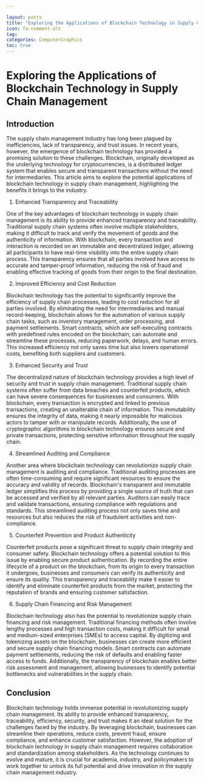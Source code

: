 ```yaml
---

layout: posts
title: "Exploring the Applications of Blockchain Technology in Supply Chain Management"
icon: fa-comment-alt
tag:      
categories: ComputerGraphics
toc: true
---
```




# Exploring the Applications of Blockchain Technology in Supply Chain Management

## Introduction

The supply chain management industry has long been plagued by inefficiencies, lack of transparency, and trust issues. In recent years, however, the emergence of blockchain technology has provided a promising solution to these challenges. Blockchain, originally developed as the underlying technology for cryptocurrencies, is a distributed ledger system that enables secure and transparent transactions without the need for intermediaries. This article aims to explore the potential applications of blockchain technology in supply chain management, highlighting the benefits it brings to the industry.

1. Enhanced Transparency and Traceability

One of the key advantages of blockchain technology in supply chain management is its ability to provide enhanced transparency and traceability. Traditional supply chain systems often involve multiple stakeholders, making it difficult to track and verify the movement of goods and the authenticity of information. With blockchain, every transaction and interaction is recorded on an immutable and decentralized ledger, allowing all participants to have real-time visibility into the entire supply chain process. This transparency ensures that all parties involved have access to accurate and tamper-proof information, reducing the risk of fraud and enabling effective tracking of goods from their origin to the final destination.

2. Improved Efficiency and Cost Reduction

Blockchain technology has the potential to significantly improve the efficiency of supply chain processes, leading to cost reduction for all parties involved. By eliminating the need for intermediaries and manual record-keeping, blockchain allows for the automation of various supply chain tasks, such as inventory management, order processing, and payment settlements. Smart contracts, which are self-executing contracts with predefined rules encoded on the blockchain, can automate and streamline these processes, reducing paperwork, delays, and human errors. This increased efficiency not only saves time but also lowers operational costs, benefiting both suppliers and customers.

3. Enhanced Security and Trust

The decentralized nature of blockchain technology provides a high level of security and trust in supply chain management. Traditional supply chain systems often suffer from data breaches and counterfeit products, which can have severe consequences for businesses and consumers. With blockchain, every transaction is encrypted and linked to previous transactions, creating an unalterable chain of information. This immutability ensures the integrity of data, making it nearly impossible for malicious actors to tamper with or manipulate records. Additionally, the use of cryptographic algorithms in blockchain technology ensures secure and private transactions, protecting sensitive information throughout the supply chain.

4. Streamlined Auditing and Compliance

Another area where blockchain technology can revolutionize supply chain management is auditing and compliance. Traditional auditing processes are often time-consuming and require significant resources to ensure the accuracy and validity of records. Blockchain's transparent and immutable ledger simplifies this process by providing a single source of truth that can be accessed and verified by all relevant parties. Auditors can easily trace and validate transactions, ensuring compliance with regulations and standards. This streamlined auditing process not only saves time and resources but also reduces the risk of fraudulent activities and non-compliance.

5. Counterfeit Prevention and Product Authenticity

Counterfeit products pose a significant threat to supply chain integrity and consumer safety. Blockchain technology offers a potential solution to this issue by enabling secure product authentication. By recording the entire lifecycle of a product on the blockchain, from its origin to every transaction it undergoes, businesses and consumers can verify its authenticity and ensure its quality. This transparency and traceability make it easier to identify and eliminate counterfeit products from the market, protecting the reputation of brands and ensuring customer satisfaction.

6. Supply Chain Financing and Risk Management

Blockchain technology also has the potential to revolutionize supply chain financing and risk management. Traditional financing methods often involve lengthy processes and high transaction costs, making it difficult for small and medium-sized enterprises (SMEs) to access capital. By digitizing and tokenizing assets on the blockchain, businesses can create more efficient and secure supply chain financing models. Smart contracts can automate payment settlements, reducing the risk of defaults and enabling faster access to funds. Additionally, the transparency of blockchain enables better risk assessment and management, allowing businesses to identify potential bottlenecks and vulnerabilities in the supply chain.

## Conclusion

Blockchain technology holds immense potential in revolutionizing supply chain management. Its ability to provide enhanced transparency, traceability, efficiency, security, and trust makes it an ideal solution for the challenges faced by the industry. By leveraging blockchain, businesses can streamline their operations, reduce costs, prevent fraud, ensure compliance, and enhance customer satisfaction. However, the adoption of blockchain technology in supply chain management requires collaboration and standardization among stakeholders. As the technology continues to evolve and mature, it is crucial for academia, industry, and policymakers to work together to unlock its full potential and drive innovation in the supply chain management industry.